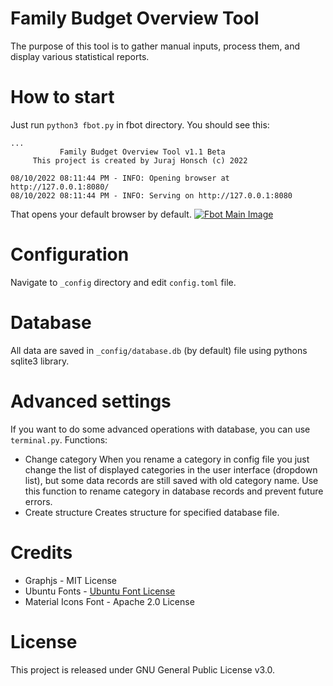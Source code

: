 # Family Budget Overview Tool
The purpose of this tool is to gather manual inputs, process them, and display various statistical reports.

# How to start
Just run `python3 fbot.py` in fbot directory. You should see this:

    ...
               Family Budget Overview Tool v1.1 Beta          
         This project is created by Juraj Honsch (c) 2022     
    
    08/10/2022 08:11:44 PM - INFO: Opening browser at http://127.0.0.1:8080/
    08/10/2022 08:11:44 PM - INFO: Serving on http://127.0.0.1:8080
That opens your default browser by default.
[![Fbot Main Image](fbot_main "Fbot Main Image")](fbot_main.png?raw=true "Fbot Main Image")

# Configuration
Navigate to `_config` directory and edit `config.toml` file.

# Database
All data are saved in `_config/database.db` (by default) file using pythons sqlite3 library.

# Advanced settings
If you want to do some advanced operations with database, you can use `terminal.py`. Functions:
* Change category
	When you rename a category in config file you just change the list of displayed categories in the user interface (dropdown list), but some data records are still saved with old category name. Use this function to rename category in database records and prevent future errors.
* Create structure
	Creates structure for specified database file.

# Credits
* Graphjs - MIT License
* Ubuntu Fonts - [Ubuntu Font License](http://font.ubuntu.com/ufl/ "Ubuntu Font License")
* Material Icons Font - Apache 2.0 License

# License
This project is released under GNU General Public License v3.0.
